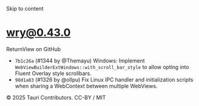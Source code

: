 Skip to content
# wry@0.43.0
ReturnView on GitHub
  * `7b1c26a` (#1344 by @Themayu) Windows: Implement `WebViewBuilderExtWindows::with_scroll_bar_style` to allow opting into Fluent Overlay style scrollbars.
  * `98d1a83` (#1326 by @ollpu) Fix Linux IPC handler and initialization scripts when sharing a WebContext between multiple WebViews.


© 2025 Tauri Contributors. CC-BY / MIT
